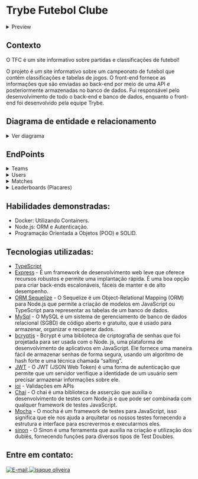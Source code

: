 # Trybe Futebol Clube

<details>
  <summary>Preview</summary>
  <div style="display:flex; justify-content:center;  align-items:center; width="100%">
  <img src="Preview/front-example.png" alt="page3" width="100%" height="500"/>
  </div>
</details>
    
## Contexto
O TFC é um site informativo sobre partidas e classificações de futebol!

 O projeto é um site informativo sobre um campeonato de futebol que contém classificações e tabelas de jogos. O front-end fornece as informações que são enviadas ao back-end por meio de uma API e posteriormente armazenadas no banco de dados. Fui responsável pelo desenvolvimento de todo o back-end e banco de dados, enquanto o front-end foi desenvolvido pela equipe Trybe.

## Diagrama de entidade e relacionamento
<details>
  <summary>Ver diagrama</summary>

  <img src="Preview/diagrama-er-TFC.png" alt="page3" width="100%" height="500"/>
</details>

## EndPoints
<details>
  <summary>Teams</summary>
  
  - /teams rota do tipo `GET` com resposta com um `json` contendo o retorno no seguinte modelo:
  
```json
[
  {
    "id": 1,
    "teamName": "Avaí/Kindermann"
  },
  {
    "id": 2,
    "teamName": "Bahia"
  },
  {
    "id": 3,
    "teamName": "Botafogo"
  },
  ...
]
```
  
- /teams/:id rota do tipo `GET` que retorna um time específico no seguinte formato:
  
```json
{
  "id": 5,
  "teamName": "Cruzeiro"
}
```
</details>

<details>
  <summary>Users</summary>
<details>
  <summary>/login POST</summary>
  
 - /login com o body no seguinte formato:
  
  ```json
  {
    "email": "string",
    "password": "string"
  }
  ```
 - Se o login foi feito com sucesso, o resultado retornado deverá ser similar ao exibido abaixo, com um status http `200`:

    ```json
    {
      "token": "eyJhbGciOiJIUzI1NiIsInR5cCI6IkpXVCJ9.eyJpZCI6MSwicm9sZSI6ImFkbWluIiwiaWF0IjoxNjU0NTI3MTg5fQ.XS_9AA82iNoiVaASi0NtJpqOQ_gHSHhxrpIdigiT-fc" // Aqui deve ser o token gerado pelo backend.
    }
    ```
<details>
  <summary>Casos de erro no login</summary>
  - Se o login não tiver o campo "email", o resultado retornado deverá ser a mensagem abaixo, com um status http `400`:

  ```json
    { "message": "All fields must be filled" }
  ```

  - Se o login não tiver o campo "password", o resultado retornado deverá ser conforme exibido abaixo, com um status http `400`:

    ```json
    { "message": "All fields must be filled" }
    ```

- Se o login tiver o "email" **inválido** ou a "senha" **inválida**, o resultado retornado será similar ao exibido abaixo, com um status http `401`:

  ```json
    { "message": "Invalid email or password" }
  ```

</details>
</details>

  <details>
  <summary>/login/role GET</summary>
    
  - recebe um `header` com parâmetro `authorization`, onde ficará armazenado o token gerado no login;

  - Caso o token não seja informado, é retornado o status `401` e a seguinte mensagem:

  ```json
  { "message": "Token not found" }
  ```

  - Caso o token informado não seja válido, é retornado o status `401` e a seguinte mensagem:

  ```json
  { "message": "Token must be a valid token" }
  ```

  A resposta é o status `200` com um `objeto` contendo a `role` do *user*:
  ```json
    { "role": "admin" }
  ```

  </details>

</details>

<details>
  <summary>Matches</summary>
  <details>
    <summary>/matches GET</summary>
    
  -  Retorna uma lista de partidas. Exemplo de retorno:
    
  ```json
    [
      {
        "id": 1,
        "homeTeamId": 16,
        "homeTeamGoals": 1,
        "awayTeamId": 8,
        "awayTeamGoals": 1,
        "inProgress": false,
        "homeTeam": {
          "teamName": "São Paulo"
        },
        "awayTeam": {
          "teamName": "Grêmio"
        }
      },
      ...
      {
        "id": 41,
        "homeTeamId": 16,
        "homeTeamGoals": 2,
        "awayTeamId": 9,
        "awayTeamGoals": 0,
        "inProgress": true,
        "homeTeam": {
          "teamName": "São Paulo"
        },
        "awayTeam": {
          "teamName": "Internacional"
        }
      }
    ]
  ```
  </details>

  <details>
  <summary>/matches POST</summary>
    
  - O usuário precisa ter um role de administrador para salvar uma nova partida.
    
  - O corpo da requisição tem o seguinte formato:

  ```json
  {
    "homeTeamId": 16, // O valor deve ser o id do time
    "awayTeamId": 8, // O valor deve ser o id do time
    "homeTeamGoals": 2,
    "awayTeamGoals": 2,
  }
  ```
</details>

<details>
  <summary>/matches/:id PATCH</summary>
  
  - O usuário precisa ter um role de administrador para salvar uma nova partida.
    
  - Altera o resultado de uma partida.
  
  - O body da requisição tem o seguinte formato:
  
  ```json
  {
    "homeTeamGoals": 3,
    "awayTeamGoals": 1
  }
  ```
</details>


</details>




<details>
  <summary>Leaderboards (Placares)</summary>
  <details>
    <summary>/leaderboards</summary>
     ▶️ A classificação dos times, segue as seguintes regras de negócios:

    - `Classificação`: Posição na classificação;
    - `Time`: Nome do time;
    - `P`: Total de Pontos;
    - `J`: Total de Jogos;
    - `V`: Total de Vitórias;
    - `E`: Total de Empates;
    - `D`: Total de Derrotas;
    - `GP`: Gols marcados a favor;
    - `GC`: Gols sofridos;
    - `SG`: Saldo total de gols;
    - `%`: Aproveitamento do time.

    <br/>

  - Para calcular o `Total de Pontos`, foi levado em consideração que:

    - O time `vitorioso`: marcará +3 pontos;
    - O time `perdedor`: marcará 0 pontos;
    - Em caso de `empate`: ambos os times marcam +1 ponto.

  - Para o campo `Aproveitamento do time (%)`, que é a porcentagem de jogos ganhos, use a seguinte fórmula: `[P / (J * 3)] * 100`, onde:

    - `P`: Total de Pontos;
    - `J`: Total de Jogos.

    Obs.: O seu resultado deverá ser limitado a `duas casas decimais`.

  - Para calcular `Saldo de Gols` use a seguinte fórmula: `GP - GC`, onde:

    - `GP`: Gols marcados a favor;
    - `GC`: Gols sofridos.

  - O resultado deverá ser ordenado sempre de forma decrescente, levando em consideração a quantidade de pontos que o time acumulou. Em caso de empate no `Total de Pontos`, você deve levar em consideração os seguintes critérios para desempate:

  **Ordem para desempate**

  - 1º Total de Vitórias;
  - 2º Saldo de gols;
  - 3º Gols a favor;

**Exemplo de retorno:**

```json
[
  {
    "name": "Palmeiras",
    "totalPoints": 13,
    "totalGames": 5,
    "totalVictories": 4,
    "totalDraws": 1,
    "totalLosses": 0,
    "goalsFavor": 17,
    "goalsOwn": 5,
    "goalsBalance": 12,
    "efficiency": 86.67
  },
  {
    "name": "Corinthians",
    "totalPoints": 12,
    "totalGames": 5,
    "totalVictories": 4,
    "totalDraws": 0,
    "totalLosses": 1,
    "goalsFavor": 12,
    "goalsOwn": 3,
    "goalsBalance": 9,
    "efficiency": 80
  },
  {
    "name": "Santos",
    "totalPoints": 11,
    "totalGames": 5,
    "totalVictories": 3,
    "totalDraws": 2,
    "totalLosses": 0,
    "goalsFavor": 12,
    "goalsOwn": 6,
    "goalsBalance": 6,
    "efficiency": 73.33
  },
  ...
]
```
  </details>
  <details>
  <summary>/leaderboard/home</summary>
    
  - Retorna informações de desempenho dos times da casa
  </details>

   <details>
  <summary>/leaderboard/away</summary>
    
  - Retorna informações de desempenho dos times visitantes
  </details>
</details>

## Habilidades demonstradas:

- Docker: Utilizando Containers.
- Node.js: ORM e Autenticação.
- Programação Orientada a Objetos (POO) e SOLID.

## Tecnologias utilizadas:

- [TypeScript](https://www.typescriptlang.org/)
- [Express](https://expressjs.com/pt-br/) - É um framework de desenvolvimento web leve que oferece recursos robustos e permite uma implantação rápida. É uma boa opção para criar back-ends escalonáveis, fáceis de manter e de alto desempenho.
- [ORM Sequelize](https://sequelize.org/) - O Sequelize é um Object-Relational Mapping (ORM) para Node.js que permite a criação de modelos em JavaScript ou TypeScript para representar as tabelas de um banco de dados.
- [MySql](https://www.mysql.com/) - O MySQL é um sistema de gerenciamento de banco de dados relacional (SGBD) de código aberto e gratuito, que é usado para armazenar, organizar e recuperar dados.
- [bcryptjs](https://dev.to/mr_walkr/password-hashing-in-nodejs-using-bcryptjs-library-3j56) - Bcrypt é uma biblioteca de criptografia de senhas que foi projetada para ser usada com o Node. js, uma plataforma de desenvolvimento de aplicativos em JavaScript. Ele fornece uma maneira fácil de armazenar senhas de forma segura, usando um algoritmo de hash forte e uma técnica chamada “salting”.
- [JWT](https://jwt.io/introduction) - O JWT (JSON Web Token) é uma forma de autenticação que permite que um servidor verifique a identidade de um usuário sem precisar armazenar informações sobre ele.
- [joi](https://joi.dev/api/?v=17.13.3) - Validações em APIs
- [Chai](https://www.chaijs.com/api/bdd/) - O chai é uma biblioteca de asserção que auxilia o desenvolvimento de testes com Node.js e que pode ser combinada com qualquer framework de testes JavaScript.
- [Mocha](https://mochajs.org/) - O mocha é um framework de testes para JavaScript, isso significa que ele nos ajuda a arquitetar os nossos testes fornecendo a estrutura e interface para escrevermos e executarmos eles.
- [sinon](https://sinonjs.org/) - O Sinon é uma ferramenta que auxilia na criação e utilização dos dublês, fornecendo funções para diversos tipos de Test Doubles.

## Entre em contato:
<a href="mailto:zazac3179@gmail.com" target="_blank">
  <img align="center" src="https://img.shields.io/badge/Gmail-D14836?style=for-the-badge&logo=gmail&logoColor=white" alt="E-mail" height="40" width="auto" />
</a>
<a href="https://www.linkedin.com/in/isaque-s-oliveira/" target="blank"><img align="center" src="https://raw.githubusercontent.com/rahuldkjain/github-profile-readme-generator/master/src/images/icons/Social/linked-in-alt.svg" alt="isaque oliveira" height="30" width="40" /></a>
